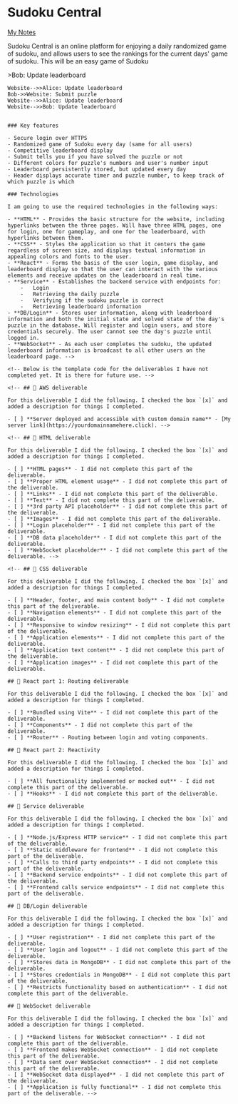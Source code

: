 # Sudoku Central

[My Notes](notes.md)

Sudoku Central is an online platform for enjoying a daily randomized game of sudoku, and allows users to see the rankings for the current days' game of sudoku. This will be an easy game of Sudoku


<!-- > [!NOTE]
>  You must modify this `README.md` file for each phase of your development. You only need to fill in the section for each deliverable when that deliverable is submitted in Canvas. Feel free to add additional information to each deliverable description, but make sure you at least have the list of rubric items and a description of what you did for each item. -->

<!-- ## 🚀 Specification Deliverable

For this deliverable I designed the central idea of the product, and made an example template of what the final product should look like. I checked the box `[x]` and added a description for things I completed.

- [x] Proper use of Markdown - I edited the provided markdown document and made it look presentable, including commenting out the portions that are not applicable yet
- [x] A concise and compelling elevator pitch - done in one moderate-sized paragraph
- [x] Description of key features - summary of currently-planned features (mainly gameplay related) that would appeal to sudoku lovers
- [x] Description of how you will use each technology - summarized the purpose of each technology in the final webpage design of the sudoku project
- [x] One or more rough sketches of your application. Images must be embedded in this file using Markdown image references. - Done - two images designed by me for two of the pages of the website

### Elevator pitch

Have you ever done a sudoku on any popular website and been annoyed by all of the computerized assistance you receive? My website will return you to the good old feeling of solving with a pencil on paper by not providing any automatic checks or logic assistance, letting you make mistakes and figure out connections without an unnecessary limitation on your puzzle-solving experience. Additionally, you can race against your friends and compete to be on the global leaderboard. This provides all of the challenge and competitiveness of this puzzle game in one easy-to-access place.

### Design

![Puzzle Design](PuzzlePageDesign.png)

This is the main screen that shows the game window with the current time spent on the puzzle.

![Leaderboard Design](LeaderboardDesign.png)

This picture shows the leaderboard concept design, with space for a user's ranking, username, and the time it took them to complete the day's puzzle.

Below is a sequence diagram showing how the users will interact with the backend to have an up-to-date leaderboard.

```mermaid
sequenceDiagram
    actor Alice
    actor Bob
    actor Website
    Alice->>Website: Submit puzzle
    Website-->>Bob: Update leaderboard
    Website-->>Alice: Update leaderboard
    Bob->>Website: Submit puzzle
    Website-->>Alice: Update leaderboard
    Website-->>Bob: Update leaderboard
```

### Key features

- Secure login over HTTPS
- Randomized game of Sudoku every day (same for all users)
- Competitive leaderboard display
- Submit tells you if you have solved the puzzle or not
- Different colors for puzzle's numbers and user's number input
- Leaderboard persistently stored, but updated every day
- Header displays accurate timer and puzzle number, to keep track of which puzzle is which

### Technologies

I am going to use the required technologies in the following ways:

- **HTML** - Provides the basic structure for the website, including hyperlinks between the three pages. Will have three HTML pages, one for login, one for gameplay, and one for the leaderboard, with hyperlinks between them.
- **CSS** - Styles the application so that it centers the game regardless of screen size, and displays textual information in appealing colors and fonts to the user.
- **React** - Forms the basis of the user login, game display, and leaderboard display so that the user can interact with the various elements and receive updates on the leaderboard in real time.
- **Service** - Establishes the backend service with endpoints for:
    -   Login
    -   Retrieving the daily puzzle
    -   Verifying if the sudoku puzzle is correct
    -   Retrieving leaderboard information
- **DB/Login** - Stores user information, along with leaderboard information and both the initial state and solved state of the day's puzzle in the database. Will register and login users, and store credentials securely. The user cannot see the day's puzzle until logged in.
- **WebSocket** - As each user completes the sudoku, the updated leaderboard information is broadcast to all other users on the leaderboard page. -->

<!-- Below is the template code for the deliverables I have not completed yet. It is there for future use. -->

<!-- ## 🚀 AWS deliverable

For this deliverable I did the following. I checked the box `[x]` and added a description for things I completed.

- [ ] **Server deployed and accessible with custom domain name** - [My server link](https://yourdomainnamehere.click). -->

<!-- ## 🚀 HTML deliverable

For this deliverable I did the following. I checked the box `[x]` and added a description for things I completed.

- [ ] **HTML pages** - I did not complete this part of the deliverable.
- [ ] **Proper HTML element usage** - I did not complete this part of the deliverable.
- [ ] **Links** - I did not complete this part of the deliverable.
- [ ] **Text** - I did not complete this part of the deliverable.
- [ ] **3rd party API placeholder** - I did not complete this part of the deliverable.
- [ ] **Images** - I did not complete this part of the deliverable.
- [ ] **Login placeholder** - I did not complete this part of the deliverable.
- [ ] **DB data placeholder** - I did not complete this part of the deliverable.
- [ ] **WebSocket placeholder** - I did not complete this part of the deliverable. -->

<!-- ## 🚀 CSS deliverable

For this deliverable I did the following. I checked the box `[x]` and added a description for things I completed.

- [ ] **Header, footer, and main content body** - I did not complete this part of the deliverable.
- [ ] **Navigation elements** - I did not complete this part of the deliverable.
- [ ] **Responsive to window resizing** - I did not complete this part of the deliverable.
- [ ] **Application elements** - I did not complete this part of the deliverable.
- [ ] **Application text content** - I did not complete this part of the deliverable.
- [ ] **Application images** - I did not complete this part of the deliverable.

## 🚀 React part 1: Routing deliverable

For this deliverable I did the following. I checked the box `[x]` and added a description for things I completed.

- [ ] **Bundled using Vite** - I did not complete this part of the deliverable.
- [ ] **Components** - I did not complete this part of the deliverable.
- [ ] **Router** - Routing between login and voting components.

## 🚀 React part 2: Reactivity

For this deliverable I did the following. I checked the box `[x]` and added a description for things I completed.

- [ ] **All functionality implemented or mocked out** - I did not complete this part of the deliverable.
- [ ] **Hooks** - I did not complete this part of the deliverable.

## 🚀 Service deliverable

For this deliverable I did the following. I checked the box `[x]` and added a description for things I completed.

- [ ] **Node.js/Express HTTP service** - I did not complete this part of the deliverable.
- [ ] **Static middleware for frontend** - I did not complete this part of the deliverable.
- [ ] **Calls to third party endpoints** - I did not complete this part of the deliverable.
- [ ] **Backend service endpoints** - I did not complete this part of the deliverable.
- [ ] **Frontend calls service endpoints** - I did not complete this part of the deliverable.

## 🚀 DB/Login deliverable

For this deliverable I did the following. I checked the box `[x]` and added a description for things I completed.

- [ ] **User registration** - I did not complete this part of the deliverable.
- [ ] **User login and logout** - I did not complete this part of the deliverable.
- [ ] **Stores data in MongoDB** - I did not complete this part of the deliverable.
- [ ] **Stores credentials in MongoDB** - I did not complete this part of the deliverable.
- [ ] **Restricts functionality based on authentication** - I did not complete this part of the deliverable.

## 🚀 WebSocket deliverable

For this deliverable I did the following. I checked the box `[x]` and added a description for things I completed.

- [ ] **Backend listens for WebSocket connection** - I did not complete this part of the deliverable.
- [ ] **Frontend makes WebSocket connection** - I did not complete this part of the deliverable.
- [ ] **Data sent over WebSocket connection** - I did not complete this part of the deliverable.
- [ ] **WebSocket data displayed** - I did not complete this part of the deliverable.
- [ ] **Application is fully functional** - I did not complete this part of the deliverable. -->
